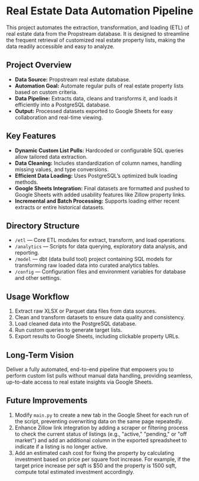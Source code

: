 # Real Estate Data Automation Pipeline

This project automates the extraction, transformation, and loading (ETL) of real estate data from the Propstream database. It is designed to streamline the frequent retrieval of customized real estate property lists, making the data readily accessible and easy to analyze.

## Project Overview

- **Data Source:** Propstream real estate database.
- **Automation Goal:** Automate regular pulls of real estate property lists based on custom criteria.
- **Data Pipeline:** Extracts data, cleans and transforms it, and loads it efficiently into a PostgreSQL database.
- **Output:** Processed datasets exported to Google Sheets for easy collaboration and real-time viewing.

## Key Features

- **Dynamic Custom List Pulls:** Hardcoded or configurable SQL queries allow tailored data extraction.
- **Data Cleaning:** Includes standardization of column names, handling missing values, and type conversions.
- **Efficient Data Loading:** Uses PostgreSQL’s optimized bulk loading methods.
- **Google Sheets Integration:** Final datasets are formatted and pushed to Google Sheets with added usability features like Zillow property links.
- **Incremental and Batch Processing:** Supports loading either recent extracts or entire historical datasets.

## Directory Structure

- `/etl` — Core ETL modules for extract, transform, and load operations.
- `/analytics` — Scripts for data querying, exploratory data analysis, and reporting.
- `/model` — dbt (data build tool) project containing SQL models for transforming raw loaded data into curated analytics tables.
- `/config` — Configuration files and environment variables for database and other settings.

## Usage Workflow

1. Extract raw XLSX or Parquet data files from data sources.
2. Clean and transform datasets to ensure data quality and consistency.
3. Load cleaned data into the PostgreSQL database.
4. Run custom queries to generate target lists.
5. Export results to Google Sheets, including clickable property URLs.

## Long-Term Vision

Deliver a fully automated, end-to-end pipeline that empowers you to perform custom list pulls without manual data handling, providing seamless, up-to-date access to real estate insights via Google Sheets.

## Future Improvements

1. Modify `main.py` to create a new tab in the Google Sheet for each run of the script, preventing overwriting data on the same page repeatedly.
2. Enhance Zillow link integration by adding a scraper or filtering process to check the current status of listings (e.g., "active," "pending," or "off market") and add an additional column in the exported spreadsheet to indicate if a listing is no longer active.
3. Add an estimated cash cost for fixing the property by calculating investment based on price per square foot increase. For example, if the target price increase per sqft is $50 and the property is 1500 sqft, compute total estimated investment accordingly.